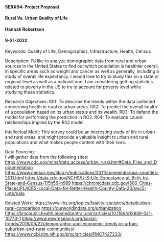 #### SERX94: Project Proposal
#### Rural Vs. Urban Quality of Life
#### Hannah Robertson
#### 9-21-2022

Keywords: Quality of Life, Demographics, Infrastructure, Health, Census

Description: I'd like to analyze demographic data from rural and urban sources in the United States to find out which population is healthier overall, in specific areas such as weight and cancer as well as generally, including a study of overall life expectancy. I would love to try to study this on a state or regional level as well as a national one. I am considering getting statistics related to poverty in the US to try to account for poverty level while studying these statistics. 

Research Objectives:
R01: To describe the trends within the data collected concerning health in rural or urban areas.
R02: To predict the overall health of a population based on its urban status and its wealth.
R03: To defend the model for performing the prediction in RO2.
R04: To evaluate causal relationships implied by the R02 model.

Intellectual Merit: This survey could be an interesting study of life in urban and rural areas, and might provide a valuable insight to urban and rural populations and what makes people content with their lives. 

Data Sourcing: 	
I will gather data from the following sites:
https://www.cdc.gov/nchs/data_access/urban_rural.htm#Data_Files_and_Documentation
https://www.census.gov/library/publications/2011/compendia/usa-counties-2011.html
https://data.cdc.gov/NCHS/U-S-Life-Expectancy-at-Birth-by-State-and-Census-T/5h56-n989
https://chronicdata.cdc.gov/500-Cities-Places/PLACES-Local-Data-for-Better-Health-County-Data-20/swc5-untb/data

Related Work: 
https://www.iihs.org/topics/fatality-statistics/detail/urban-rural-comparison
https://ourworldindata.org/urbanization
https://bmcpublichealth.biomedcentral.com/articles/10.1186/s12889-021-10773-1
https://www.pewresearch.org/social-trends/2018/05/22/demographic-and-economic-trends-in-urban-suburban-and-rural-communities/
https://www.ncbi.nlm.nih.gov/pmc/articles/PMC7427233/